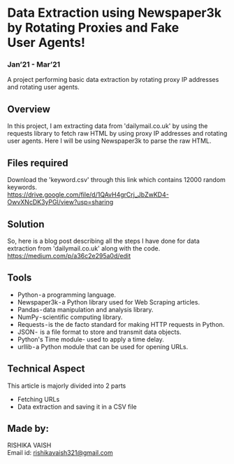 # Data Extraction using Newspaper3k by Rotating Proxies and Fake User Agents!  
### Jan’21 - Mar’21
A project performing basic data extraction by rotating proxy IP addresses and rotating user agents.  

## Overview
In this project, I am extracting data from 'dailymail.co.uk' by using the requests library to fetch raw HTML by using proxy IP addresses and rotating user agents. Here I will be using Newspaper3k to parse the raw HTML.

## Files required
Download the 'keyword.csv' through this link which contains 12000 random keywords.  
https://drive.google.com/file/d/1QAvH4grCrj_JbZwKD4-OwvXNcDK3yPGl/view?usp=sharing

## Solution
So, here is a blog post describing all the steps I have done for data extraction from 'dailymail.co.uk' along with the code.
https://medium.com/p/a36c2e295a0d/edit

## Tools
- Python - a programming language.
- Newspaper3k - a Python library used for Web Scraping articles.
- Pandas - data manipulation and analysis library.
- NumPy - scientific computing library.
- Requests - is the de facto standard for making HTTP requests in Python.
- JSON -  is a file format to store and transmit data objects.
- Python's Time module- used to apply a time delay.
- urllib - a Python module that can be used for opening URLs.

## Technical Aspect
This article is majorly divided into 2 parts
- Fetching URLs
- Data extraction and saving it in a CSV file

## Made by:
RISHIKA VAISH  
Email id: rishikavaish321@gmail.com
